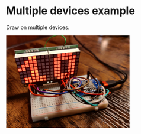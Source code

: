 # Multiple devices example
Draw on multiple devices.

<img alt="multipleDevices example" src="multipleDevices.jpg" height="250" />
